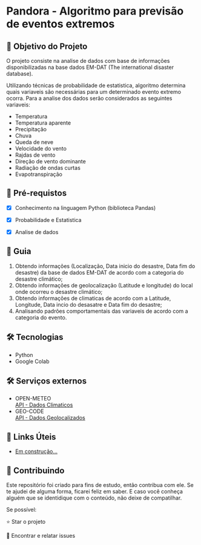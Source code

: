 <h1>Pandora - Algoritmo para previsão de eventos extremos</h1>

<h2>🎯 Objetivo do Projeto</h2>
<p>
  O projeto consiste na analise de dados com base de informações disponibilizadas na base dados EM-DAT (The international disaster database).
</p>

<p>
  Utilizando técnicas de probabilidade de estatistica, algoritmo determina quais variaveis são necessárias para um determinado evento extremo ocorra.
  Para a analise dos dados serão considerados as seguintes variaveis:
</p>
<ul>
  <li> Temperatura </li>
  <li> Temperatura aparente </li>
  <li> Precipitação </li>
  <li> Chuva </li>
  <li> Queda de neve </li>
  <li> Velocidade do vento </li>
  <li> Rajdas de vento </li>
  <li> Direção de vento dominante </li>
  <li> Radiação de ondas curtas </li>
  <li> Evapotranspiração </li>
</ul>

<h2>
🛑 Pré-requistos
</h2>

- [x] Conhecimento na linguagem Python (biblioteca Pandas)

- [x] Probabilidade e Estatistica

- [x] Analise de dados

<h2> 🚦 Guia </h2>

<ol>
    <li> Obtendo informações (Localização, Data inicio do desastre, Data fim do desastre) da base de dados EM-DAT de acordo com a categoria do desastre climático; </li>
    <li> Obtendo informações de geolocalização (Latitude e longitude) do local onde ocorreu o desastre climático; </li>
    <li> Obtendo informações de climaticas de acordo com a Latitude, Longitude, Data incio do desasatre e Data fim do desastre; </li>
    <li> Analisando padrões comportamentais das variaveis de acordo com a categoria do evento. </li>
</ol>

<h2>🛠 Tecnologias</h2>

<ul>
    <li> Python </li>
    <li> Google Colab </li>
</ul>

<h2>🛠 Serviços externos</h2>

<ul>
    <li> OPEN-METEO </li><a href="https://archive-api.open-meteo.com/v1/archive">API - Dados Climaticos</a></li>
    <li> GEO-CODE </li><a href="https://geocode.maps.co/search">API - Dados Geolocalizados</a></li>
</ul>

<h2>🔗 Links Úteis</h2>
<ul>
    <li><a href="#">Em construção...</a></li>
</ul>


<h2> 🤝 Contribuindo </h2>

Este repositório foi criado para fins de estudo, então contribua com ele. Se te ajudei de alguma forma, ficarei feliz em
saber. E caso você conheça alguém que se identidique com o conteúdo, não deixe de compatilhar.

Se possível:

⭐️ Star o projeto

🐛 Encontrar e relatar issues

